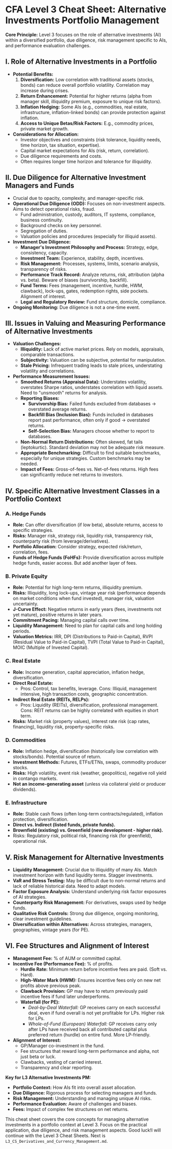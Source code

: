 # CFA Level 3 Cheat Sheet: Alternative Investments Portfolio Management

**Core Principle:** Level 3 focuses on the role of alternative investments (AI) within a diversified portfolio, due diligence, risk management specific to AIs, and performance evaluation challenges.

## I. Role of Alternative Investments in a Portfolio

*   **Potential Benefits:**
    1.  **Diversification:** Low correlation with traditional assets (stocks, bonds) can reduce overall portfolio volatility. Correlation may increase during crises.
    2.  **Return Enhancement:** Potential for higher returns (alpha from manager skill, illiquidity premium, exposure to unique risk factors).
    3.  **Inflation Hedging:** Some AIs (e.g., commodities, real estate, infrastructure, inflation-linked bonds) can provide protection against inflation.
    4.  **Access to Unique Betas/Risk Factors:** E.g., commodity prices, private market growth.
*   **Considerations for Allocation:**
    *   Investor objectives and constraints (risk tolerance, liquidity needs, time horizon, tax situation, expertise).
    *   Capital market expectations for AIs (risk, return, correlation).
    *   Due diligence requirements and costs.
    *   Often requires longer time horizon and tolerance for illiquidity.

## II. Due Diligence for Alternative Investment Managers and Funds

*   Crucial due to opacity, complexity, and manager-specific risk.
*   **Operational Due Diligence (ODD):** Focuses on non-investment aspects. Aims to detect operational risks, fraud.
    *   Fund administration, custody, auditors, IT systems, compliance, business continuity.
    *   Background checks on key personnel.
    *   Segregation of duties.
    *   Valuation policies and procedures (especially for illiquid assets).
*   **Investment Due Diligence:**
    *   **Manager's Investment Philosophy and Process:** Strategy, edge, consistency, capacity.
    *   **Investment Team:** Experience, stability, depth, incentives.
    *   **Risk Management:** Processes, systems, limits, scenario analysis, transparency of risks.
    *   **Performance Track Record:** Analyze returns, risk, attribution (alpha vs. beta). Beware of biases (survivorship, backfill).
    *   **Fund Terms:** Fees (management, incentive, hurdle, HWM, clawback), lock-ups, gates, redemption rights, side pockets. Alignment of interest.
    *   **Legal and Regulatory Review:** Fund structure, domicile, compliance.
*   **Ongoing Monitoring:** Due diligence is not a one-time event.

## III. Issues in Valuing and Measuring Performance of Alternative Investments

*   **Valuation Challenges:**
    *   **Illiquidity:** Lack of active market prices. Rely on models, appraisals, comparable transactions.
    *   **Subjectivity:** Valuation can be subjective, potential for manipulation.
    *   **Stale Pricing:** Infrequent trading leads to stale prices, understating volatility and correlations.
*   **Performance Measurement Issues:**
    *   **Smoothed Returns (Appraisal Data):** Understates volatility, overstates Sharpe ratios, understates correlation with liquid assets. Need to "unsmooth" returns for analysis.
    *   **Reporting Biases:**
        *   **Survivorship Bias:** Failed funds excluded from databases -> overstated average returns.
        *   **Backfill Bias (Inclusion Bias):** Funds included in databases report past performance, often only if good -> overstated returns.
        *   **Self-Selection Bias:** Managers choose whether to report to databases.
    *   **Non-Normal Return Distributions:** Often skewed, fat tails (leptokurtic). Standard deviation may not be adequate risk measure.
    *   **Appropriate Benchmarking:** Difficult to find suitable benchmarks, especially for unique strategies. Custom benchmarks may be needed.
    *   **Impact of Fees:** Gross-of-fees vs. Net-of-fees returns. High fees can significantly reduce net returns to investors.

## IV. Specific Alternative Investment Classes in a Portfolio Context

### A. Hedge Funds
*   **Role:** Can offer diversification (if low beta), absolute returns, access to specific strategies.
*   **Risks:** Manager risk, strategy risk, liquidity risk, transparency risk, counterparty risk (from leverage/derivatives).
*   **Portfolio Allocation:** Consider strategy, expected risk/return, correlation, fees.
*   **Funds of Hedge Funds (FoHFs):** Provide diversification across multiple hedge funds, easier access. But add another layer of fees.

### B. Private Equity
*   **Role:** Potential for high long-term returns, illiquidity premium.
*   **Risks:** Illiquidity, long lock-ups, vintage year risk (performance depends on market conditions when fund invested), manager risk, valuation uncertainty.
*   **J-Curve Effect:** Negative returns in early years (fees, investments not yet mature), positive returns in later years.
*   **Commitment Pacing:** Managing capital calls over time.
*   **Liquidity Management:** Need to plan for capital calls and long holding periods.
*   **Valuation Metrics:** IRR, DPI (Distributions to Paid-in Capital), RVPI (Residual Value to Paid-in Capital), TVPI (Total Value to Paid-in Capital), MOIC (Multiple of Invested Capital).

### C. Real Estate
*   **Role:** Income generation, capital appreciation, inflation hedge, diversification.
*   **Direct Real Estate:**
    *   Pros: Control, tax benefits, leverage. Cons: Illiquid, management intensive, high transaction costs, geographic concentration.
*   **Indirect Real Estate (REITs, RELPs):**
    *   Pros: Liquidity (REITs), diversification, professional management. Cons: REIT returns can be highly correlated with equities in short term.
*   **Risks:** Market risk (property values), interest rate risk (cap rates, financing), liquidity risk, property-specific risks.

### D. Commodities
*   **Role:** Inflation hedge, diversification (historically low correlation with stocks/bonds). Potential source of return.
*   **Investment Methods:** Futures, ETFs/ETNs, swaps, commodity producer stocks.
*   **Risks:** High volatility, event risk (weather, geopolitics), negative roll yield in contango markets.
*   **Not an income-generating asset** (unless via collateral yield or producer dividends).

### E. Infrastructure
*   **Role:** Stable cash flows (often long-term contracts/regulated), inflation protection, diversification.
*   **Direct vs. Indirect (listed funds, private funds).**
*   **Brownfield (existing) vs. Greenfield (new development - higher risk).**
*   Risks: Regulatory risk, political risk, financing risk (for greenfield), operational risk.

## V. Risk Management for Alternative Investments

*   **Liquidity Management:** Crucial due to illiquidity of many AIs. Match investment horizon with fund liquidity terms. Stagger investments.
*   **VaR and Stress Testing:** May be difficult due to non-normal returns and lack of reliable historical data. Need to adapt models.
*   **Factor Exposure Analysis:** Understand underlying risk factor exposures of AI strategies.
*   **Counterparty Risk Management:** For derivatives, swaps used by hedge funds.
*   **Qualitative Risk Controls:** Strong due diligence, ongoing monitoring, clear investment guidelines.
*   **Diversification within Alternatives:** Across strategies, managers, geographies, vintage years (for PE).

## VI. Fee Structures and Alignment of Interest

*   **Management Fee:** % of AUM or committed capital.
*   **Incentive Fee (Performance Fee):** % of profits.
    *   **Hurdle Rate:** Minimum return before incentive fees are paid. (Soft vs. Hard).
    *   **High-Water Mark (HWM):** Ensures incentive fees only on new net profits above previous peak.
    *   **Clawback Provision:** GP may have to return previously paid incentive fees if fund later underperforms.
    *   **Waterfall (for PE):**
        *   *Deal-by-Deal Waterfall:* GP receives carry on each successful deal, even if fund overall is not yet profitable for LPs. Higher risk for LPs.
        *   *Whole-of-Fund (European) Waterfall:* GP receives carry only after LPs have received back all contributed capital plus preferred return (hurdle) on entire fund. More LP-friendly.
*   **Alignment of Interest:**
    *   GP/Manager co-investment in the fund.
    *   Fee structures that reward long-term performance and alpha, not just beta or luck.
    *   Clawbacks, vesting of carried interest.
    *   Transparency and clear reporting.

**Key for L3 Alternative Investments PM:**
*   **Portfolio Context:** How AIs fit into overall asset allocation.
*   **Due Diligence:** Rigorous process for selecting managers and funds.
*   **Risk Management:** Understanding and managing unique AI risks.
*   **Performance Evaluation:** Aware of challenges and biases.
*   **Fees:** Impact of complex fee structures on net returns.

This cheat sheet covers the core concepts for managing alternative investments in a portfolio context at Level 3. Focus on the practical application, due diligence, and risk management aspects. Good luck!I will continue with the Level 3 Cheat Sheets. Next is `L3_CS_Derivatives_and_Currency_Management.md`.
